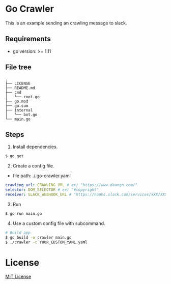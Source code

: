 # Go Crawler

This is an example sending an crawling message to slack.

## Requirements

- go version: >= 1.11

## File tree

```
.
├── LICENSE
├── README.md
├── cmd
│   └── root.go
├── go.mod
├── go.sum
├── internal
│   └── bot.go
└── main.go
```

## Steps

1. Install dependencies.

```sh
$ go get
```

2.  Create a config file.

- file path: ./.go-crawler.yaml

```yaml
crawling_url: CRAWLING_URL # ex) "https://www.daangn.com/"
selector: DOM_SELECTOR # ex) "#copyright"
receiver: SLACK_WEBHOOK_URL # "https://hooks.slack.com/services/XXX/XXX/XXX"
```


3. Run

```sh
$ go run main.go
```

4. Use a custom config file with subcommand.

```sh
# Build app
$ go build -o crawler main.go
$ ./crawler -c YOUR_CUSTOM_YAML.yaml
```

# License

[MIT License](./LICENSE)